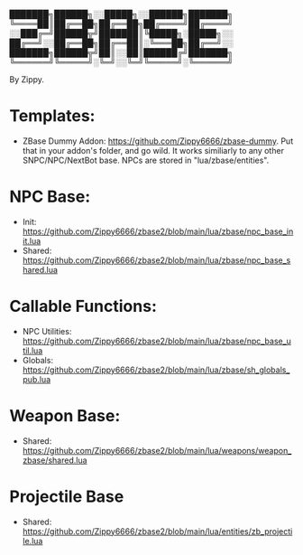 ███████╗██████╗░░█████╗░░██████╗███████╗
╚════██║██╔══██╗██╔══██╗██╔════╝██╔════╝
░░███╔═╝██████╦╝███████║╚█████╗░█████╗░░
██╔══╝░░██╔══██╗██╔══██║░╚═══██╗██╔══╝░░
███████╗██████╦╝██║░░██║██████╔╝███████╗
╚══════╝╚═════╝░╚═╝░░╚═╝╚═════╝░╚══════╝
    
By Zippy.


# Templates:
- ZBase Dummy Addon: https://github.com/Zippy6666/zbase-dummy. Put that in your addon's folder, and go wild. It works similiarly to any other SNPC/NPC/NextBot base. NPCs are stored in "lua/zbase/entities".


# NPC Base:
- Init: https://github.com/Zippy6666/zbase2/blob/main/lua/zbase/npc_base_init.lua
- Shared: https://github.com/Zippy6666/zbase2/blob/main/lua/zbase/npc_base_shared.lua


# Callable Functions:
- NPC Utilities: https://github.com/Zippy6666/zbase2/blob/main/lua/zbase/npc_base_util.lua
- Globals: https://github.com/Zippy6666/zbase2/blob/main/lua/zbase/sh_globals_pub.lua


# Weapon Base: 
- Shared: https://github.com/Zippy6666/zbase2/blob/main/lua/weapons/weapon_zbase/shared.lua


# Projectile Base
- Shared: https://github.com/Zippy6666/zbase2/blob/main/lua/entities/zb_projectile.lua
